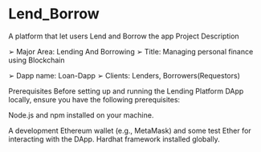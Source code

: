 # Lend_Borrow
A platform that let users Lend and Borrow the app
Project Description

➢ Major Area: Lending And Borrowing
➢ Title: Managing personal finance using Blockchain

➢ Dapp name: Loan-Dapp
➢ Clients: Lenders, Borrowers(Requestors)


Prerequisites
Before setting up and running the Lending Platform DApp locally, ensure you have the following prerequisites:

Node.js and npm installed on your machine.            

A development Ethereum wallet (e.g., MetaMask) and some test Ether for interacting with the DApp.
Hardhat framework installed globally. 
